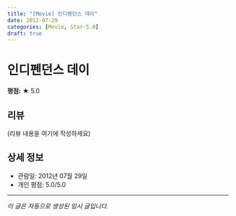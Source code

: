 ```yaml
---
title: "[Movie] 인디펜던스 데이"
date: 2012-07-29
categories: [Movie, Star-5.0]
draft: true
---
```


# 인디펜던스 데이

**평점:** ★ 5.0

## 리뷰

(리뷰 내용을 여기에 작성하세요)

## 상세 정보

- 관람일: 2012년 07월 29일
- 개인 평점: 5.0/5.0

---

*이 글은 자동으로 생성된 임시 글입니다.*
